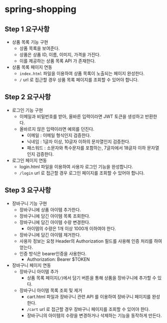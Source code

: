 # spring-shopping

## Step 1 요구사항

- 상품 목록 기능 구현
  - 상품 목록을 보여준다.
  - 상품은 상품 ID, 이름, 이미지, 가격을 가진다.
  - 이를 제공하는 상품 목록 API 가 존재한다.
- 상품 목록 페이지 연동
  - `index.html` 파일을 이용하여 상품 목록이 노출되는 페이지 완성한다.
  - `/` url 로 접근할 경우 상품 목록 페이지를 조회할 수 있어야 합니다.

## Step 2 요구사항

- 로그인 기능 구현
  - 이메일과 비밀번호를 받아, 올바른 입력이라면 JWT 토큰을 생성하고 반환한다.
  - 올바르지 않은 입력이라면 예외를 던진다.
    - 이메일 : 이메일 형식인지 검증한다.
    - 닉네임 : 1글자 이상, 10글자 이하의 문자열인지 검증한다.
    - 패스워드 : 소문자와 특수문자를 포함하는, 7글자에서 18글자 이하 문자열인지 검증한다.
- 로그인 페이지 연동
  - login.html 파일을 이용하여 사용자 로그인 기능을 완성합니다.
  - `/login` url 로 접근할 경우 로그인 페이지를 조회할 수 있어야 합니다.

## Step 3 요구사항

- 장바구니 기능 구현
  - 장바구니에 상품 아이템 추가한다.
  - 장바구니에 담긴 아이템 목록 조회한다.
  - 장바구니에 담긴 아이템 수량 변경한다.
    - 아이템의 수량은 1개 이상 1000개 이하여야 한다.
  - 장바구니에 담긴 아이템 제거한다.
  - 사용자 정보는 요청 Header의 Authorization 필드를 사용해 인증 처리를 하여 얻는다.
  - 인증 방식은 bearer인증을 사용한다.
    - Authorization: Bearer $TOKEN
- 장바구니 페이지 연동
  - 장바구니 아이템 추가
    - 상품 목록 페이지(`/`)에서 담기 버튼을 통해 상품을 장바구니에 추가할 수 있다.
  - 장바구니 아이템 목록 조회 및 제거
    - cart.html 파일과 장바구니 관련 API 를 이용하여 장바구니 페이지를 완성한다.
    - `/cart` url 로 접근할 경우 장바구니 페이지를 조회할 수 있어야 한다.
    - 장바구니의 아이템의 수량을 변경하거나 삭제하는 기능을 동작하게 만든다.

